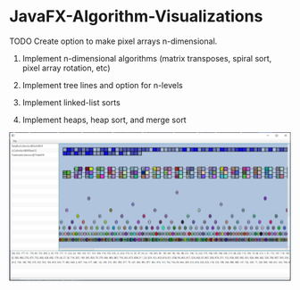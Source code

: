 # JavaFX-Algorithm-Visualizations
TODO
Create option to make pixel arrays n-dimensional.

1. Implement n-dimensional algorithms (matrix transposes, spiral sort, pixel array rotation, etc)

2. Implement tree lines and option for n-levels

3. Implement linked-list sorts 

4. Implement heaps, heap sort, and merge sort


![alt text](https://github.com/TanSRicky/JavaFX-Algorithm-Visualizations/blob/main/AlgoViz2.PNG?raw=true "Page 1")


